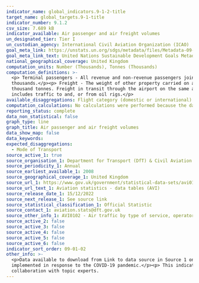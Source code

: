 ```yaml
---
indicator_name: global_indicators.9-1-2-title
target_name: global_targets.9-1-title
indicator_number: 9.1.2
csv_size: 7.689 kB
indicator_available: Air passenger and air freight volumes
un_designated_tier: Tier I
un_custodian_agency: International Civil Aviation Organization (ICAO)
goal_meta_link: https://unstats.un.org/sdgs/metadata/files/Metadata-09-01-02.pdf
goal_meta_link_text: United Nations Sustainable Development Goals Metadata (PDF 375 KB)
national_geographical_coverage: United Kingdom
computation_units: Number (Thousands), Tonnes (Thousands)
computation_definitions: >-
  <p> Terminal passengers - All revenue and non-revenue passengers joining or leaving an aircraft at a United Kingdom airport. The terminal passenger figures displayed on this page are presented as the number of terminal passengers (arrivals and departures) at UK reporting airports in
  thousands.</p><p> Freight - The weight of other property carried on an aircraft excluding mail and passengers’ and crews’ permitted baggage. The freight figures displayed on this page are presented as the amount of freight handled (set down and picked up) at UK reporting airports in
  thousand tonnes. Freight in transit through the airport on the same aircraft is excluded.</p><p> Domestic services - Services flown entirely within the United Kingdom.</p><p> International services - Services flown between the United Kingdom and places outside of the United Kingdom. This
  includes traffic to and, or from oil rigs.</p>
available_disaggregations: Flight category (domestic or international)
computation_calculations: No calculations were performed because the data is readily available in the required format from the source.
reporting_status: complete
data_non_statistical: false
graph_type: line
graph_title: Air passenger and air freight volumes
data_show_map: false
data_keywords:
expected_disaggregations:
  - Mode of Transport
source_active_1: true
source_organisation_1: Department for Transport (DfT) & Civil Aviation Authority
source_periodicity_1: Annual
source_earliest_available_1: 2008
source_geographical_coverage_1: United Kingdom
source_url_1: https://www.gov.uk/government/statistical-data-sets/avi01-traffic-passenger-numbers-mode-of-travel-to-airport
source_url_text_1: Aviation statistics - data tables (AVI)
source_release_date_1: 15/12/2022
source_next_release_1: See source link
source_statistical_classification_1: Official Statistic 
source_contact_1: aviation.stats@dft.gov.uk
source_other_info_1: AVI0102 - Air traffic by type of service, operator and airport (ODS, 38.6KB)
source_active_2: false
source_active_3: false
source_active_4: false
source_active_5: false
source_active_6: false
indicator_sort_order: 09-01-02
other_info: >-
  <p>Data available to download from Link to data source in Source 1 only goes back to 2011.</p><p>The data presented on this page excludes air-taxi operations, the Channel Islands and Isle of Man airports. </p><p> Figures for 2020 and 2021 were impacted by the travel restrictions
  implemented in response to the COVID-19 pandemic.</p><p> This indicator is being used as an approximation of the UN SDG Indicator. Where possible, we will work to identify or develop UK data to meet the global indicator specification. This indicator has not been identified in
  collaboration with topic experts.
---
```


